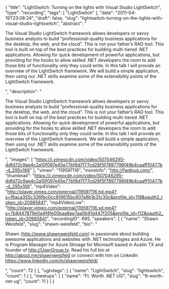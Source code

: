 {
  "title": "LightSwitch: Turning on the lights with Visual Studio LightSwitch",
  "type": "recording",
  "tags": [
    "LightSwitch"
  ],
  "date": "2011-04-19T23:08:24",
  "draft": false,
  "slug": "lightswitch-turning-on-the-lights-with-visual-studio-lightswitch",
  "abstract": "<p>The Visual Studio LightSwitch framework allows developers or savvy business analysts to build \"professional-quality business applications for the desktop, the web, and the cloud\". This is not your father&rsquo;s RAD tool. This tool is built on top of the best practices for building multi-tiered .NET applications. Allowing for quick development of powerful applications, but providing for the hooks to allow skilled .NET developers the room to add those bits of functionality only they could write. In this talk I will provide an overview of the LightSwitch framework. We will build a simple application, then using our .NET skills examine some of the extensibility points of the LightSwitch framework.</p>",
  "description": "<p>The Visual Studio LightSwitch framework allows developers or savvy business analysts to build \"professional-quality business applications for the desktop, the web, and the cloud\". This is not your father&rsquo;s RAD tool. This tool is built on top of the best practices for building multi-tiered .NET applications. Allowing for quick development of powerful applications, but providing for the hooks to allow skilled .NET developers the room to add those bits of functionality only they could write. In this talk I will provide an overview of the LightSwitch framework. We will build a simple application, then using our .NET skills examine some of the extensibility points of the LightSwitch framework.</p>",
  "images": [
    "https://i.vimeocdn.com/video/507046295-4dfd72c9ae4c2a10f097e45e77bf8d7f77cd28f5f7897796f49b4caaff10477b-d_295x166"
  ],
  "vimeo": "119597116",
  "moreinfo": "http://fwdnug.com/",
  "thumbnail": "https://i.vimeocdn.com/video/507046295-4dfd72c9ae4c2a10f097e45e77bf8d7f77cd28f5f7897796f49b4caaff10477b-d_295x166",
  "mp4Video": "http://player.vimeo.com/external/119597116.hd.mp4?s=f6aca355c336fbc0cc819615bc607a9b1b31c30c&profile_id=119&oauth2_token_id=20985841",
  "mp4VideoLow": "http://player.vimeo.com/external/119597116.sd.mp4?s=7b8447879e0a4f4fe00baa8ee7aa0b91d447f205&profile_id=112&oauth2_token_id=20985841",
  "recordingID": 695,
  "speakers": [
    {
      "name": "Shawn Weisfeld",
      "slug": "shawn-weisfeld",
      "bio": "<p>Shawn (http://www.shawnweisfeld.com) is passionate about building awesome applications and websites with .NET technologies and Azure. He is Program Manager for Azure Stroage for Microsoft based in Austin TX and founder of http://UserGroup.tv. Read his full bio at http://about.me/shawnweisfeld or connect with him on LinkedIn https://www.linkedin.com/in/shawnweisfeld/</p>",
      "count": 72
    }
  ],
  "ugtvtags": [
    {
      "name": "LightSwitch",
      "slug": "lightswitch",
      "count": 1
    }
  ],
  "meetups": [
    {
      "name": "Ft. Worth .NET UG",
      "slug": "ft-worth-net-ug",
      "count": 11
    }
  ]
}